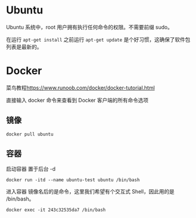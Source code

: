 
# Ubuntu
 Ubuntu 系统中，root 用户拥有执行任何命令的权限。不需要前缀 sudo。

 在运行 `apt-get install` 之前运行 `apt-get update` 是个好习惯，这确保了软件包列表是最新的。


# Docker 
菜鸟教程<https://www.runoob.com/docker/docker-tutorial.html>


直接输入 docker 命令来查看到 Docker 客户端的所有命令选项

## 镜像
```
docker pull ubuntu
```

## 容器
启动容器   置于后台 -d
```
docker run -itd --name ubuntu-test ubuntu /bin/bash
```
进入容器 镜像名后的是命令，这里我们希望有个交互式 Shell，因此用的是 /bin/bash。
```
docker exec -it 243c32535da7 /bin/bash
```


